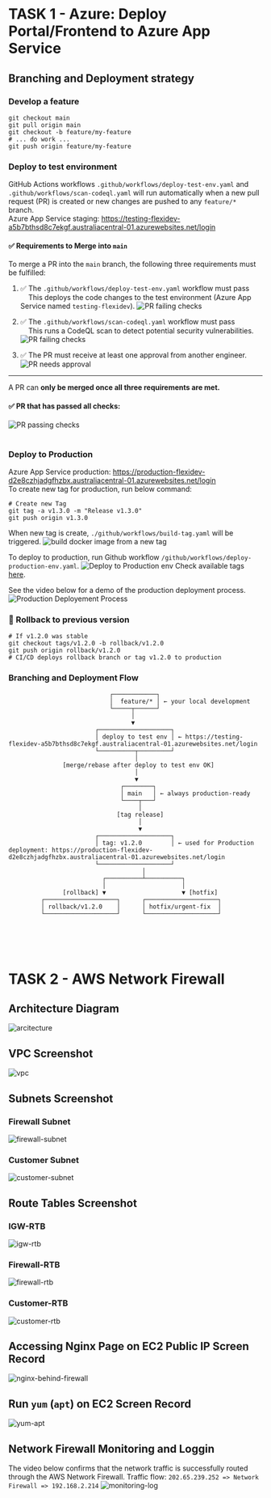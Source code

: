 # TASK 1 - Azure: Deploy Portal/Frontend to Azure App Service


## Branching and Deployment strategy 

### Develop a feature
```
git checkout main
git pull origin main
git checkout -b feature/my-feature
# ... do work ...
git push origin feature/my-feature
```

### Deploy to test environment
GitHub Actions workflows `.github/workflows/deploy-test-env.yaml` and `.github/workflows/scan-codeql.yaml` will run automatically when a new pull request (PR) is created or new changes are pushed to any `feature/*` branch. <br>
Azure App Service staging: https://testing-flexidev-a5b7bthsd8c7ekgf.australiacentral-01.azurewebsites.net/login

#### ✅ Requirements to Merge into `main`

To merge a PR into the `main` branch, the following three requirements must be fulfilled:

1. ✅ The `.github/workflows/deploy-test-env.yaml` workflow must pass  
   &nbsp;&nbsp;&nbsp;&nbsp;This deploys the code changes to the test environment (Azure App Service named `testing-flexidev`).
![PR failing checks](azure/app/images/image2.png) 

2. ✅ The `.github/workflows/scan-codeql.yaml` workflow must pass  
   &nbsp;&nbsp;&nbsp;&nbsp;This runs a CodeQL scan to detect potential security vulnerabilities.
![PR failing checks](azure/app/images/image3.png)   

3. ✅ The PR must receive at least one approval from another engineer.
![PR needs approval](azure/app/images/image4.png)

---

A PR can **only be merged once all three requirements are met.**
#### ✅ PR that **has passed** all checks:
![PR passing checks](azure/app/images/image.png)<br><br>


### Deploy to Production
Azure App Service production: https://production-flexidev-d2e8czhjadgfhzbx.australiacentral-01.azurewebsites.net/login <br>
To create new tag for production, run below command:
```
# Create new Tag
git tag -a v1.3.0 -m "Release v1.3.0"
git push origin v1.3.0
```
When new tag is create, `./github/workflows/build-tag.yaml` will be triggered.
![build docker image from a new tag](azure/app/images/image6.png)


To deploy to production, run Github workflow `/github/workflows/deploy-production-env.yaml`.
![Deploy to Production env](azure/app/images/image5.png)
Check available tags [here](https://github.com/tampubolon/flexidev-devops/tags).<br>

See the video below for a demo of the production deployment process.
![Production Deployement Process](azure/app/images/prod-deploy.gif)



### 🔁 Rollback to previous version
```
# If v1.2.0 was stable
git checkout tags/v1.2.0 -b rollback/v1.2.0
git push origin rollback/v1.2.0
# CI/CD deploys rollback branch or tag v1.2.0 to production
```

### Branching and Deployment Flow
```
                            ┌────────────┐
                            │  feature/* │ ← your local development
                            └─────┬──────┘
                                  │
                                  ▼
                        ┌────────────────────┐
                        │ deploy to test env │ ← https://testing-flexidev-a5b7bthsd8c7ekgf.australiacentral-01.azurewebsites.net/login
                        └──────────┬─────────┘
                                   │
               [merge/rebase after deploy to test env OK]
                                   │
                                   ▼
                               ┌────────┐
                               │ main   │ ← always production-ready
                               └────┬───┘
                                    │
                              [tag release]
                                    │
                                    ▼
                        ┌────────────────────┐
                        │ tag: v1.2.0        │ ← used for Production deployment: https://production-flexidev-d2e8czhjadgfhzbx.australiacentral-01.azurewebsites.net/login
                        └────────────────────┘
                                     │
                          ┌──────────┴──────────┐
                          │                     │
               [rollback] ▼                     ▼ [hotfix]
         ┌────────────────────┐      ┌────────────────────┐
         │ rollback/v1.2.0    │      │ hotfix/urgent-fix  │
         └────────────────────┘      └────────────────────┘
```
<br><br><br>

# TASK 2 - AWS Network Firewall

## Architecture Diagram
![arcitecture](aws/images/image.png)


## VPC Screenshot
![vpc](aws/images/image2.png)

## Subnets Screenshot
### Firewall Subnet
![firewall-subnet](aws/images/image3.png)

### Customer Subnet
![customer-subnet](aws/images/image4.png)

## Route Tables Screenshot
### IGW-RTB
![igw-rtb](aws/images/image5.png)

### Firewall-RTB
![firewall-rtb](aws/images/image6.png)

### Customer-RTB
![customer-rtb](aws/images/image7.png)

## Accessing Nginx Page on EC2 Public IP Screen Record
![nginx-behind-firewall](aws/images/nginx-firewall.gif)

## Run `yum` (`apt`) on EC2 Screen Record
![yum-apt](aws/images/sudo-yum.gif)


## Network Firewall Monitoring and Loggin
The video below confirms that the network traffic is successfully routed through the AWS Network Firewall.
Traffic flow: `202.65.239.252 => Network Firewall => 192.168.2.214`
![monitoring-log](aws/images/nw-firewall-monitoring-log.gif)
